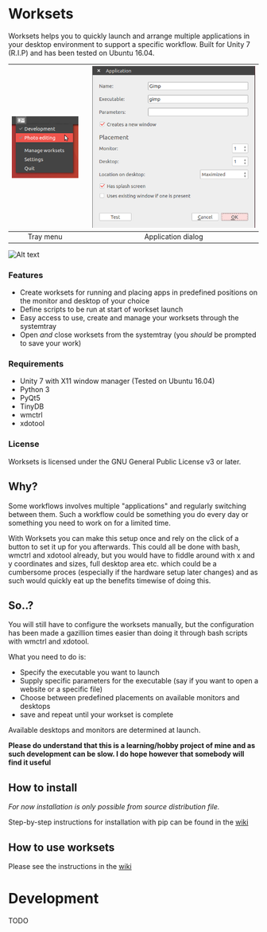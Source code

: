 # Worksets

Worksets helps you to quickly launch and arrange multiple applications in your desktop environment to support a specific workflow.
Built for Unity 7 (R.I.P) and has been tested on Ubuntu 16.04.

| ![Tray Menu](/doc/images/tray_menu.png) | | ![Application dialog](/doc/images/app_dialog.png) |
|:---:|:---:|:---:|
| Tray menu | | Application dialog |

![Alt text](/relative/path/to/img.jpg?raw=true "Optional Title")

### Features

* Create worksets for running and placing apps in predefined positions on the monitor and desktop of your choice
* Define scripts to be run at start of workset launch
* Easy access to use, create and manage your worksets through the systemtray
* Open *and* close worksets from the systemtray (you *should* be prompted to save your work)

### Requirements
* Unity 7 with X11 window manager (Tested on Ubuntu 16.04)
* Python 3
* PyQt5
* TinyDB
* wmctrl
* xdotool

### License
Worksets is licensed under the GNU General Public License v3 or later.  

## Why?
Some workflows involves multiple "applications" and regularly switching between them.
Such a workflow could be something you do every day or something you need to work on for a limited time. 

With Worksets you can make this setup once and rely on the click of a button to set it up for you afterwards. This could all be done with bash, wmctrl and xdotool already, but you would have to fiddle around with x and y coordinates and sizes, full desktop area etc. which could be a cumbersome proces (especially if the hardware setup later changes) and as such would quickly eat up the benefits timewise of doing this.

## So..?

You will still have to configure the worksets manually, but the configuration has been made a gazillion times easier than doing it through bash scripts with wmctrl and xdotool.

What you need to do is:

* Specify the executable you want to launch
* Supply specific parameters for the executable (say if you want to open a website or a specific file)
* Choose between predefined placements on available monitors and desktops
* save and repeat until your workset is complete 

Available desktops and monitors are determined at launch.

**Please do understand that this is a learning/hobby project of mine and as such development can be slow. I do hope however that somebody will find it useful**

## How to install

*For now installation is only possible from source distribution file.*  

Step-by-step instructions for installation with pip can be found in the [wiki](https://github.com/DozyDolphin/Worksets/wiki/How-to-install%2C-run-or-uninstall-worksets)

## How to use worksets

Please see the instructions in the [wiki](https://github.com/DozyDolphin/Worksets/wiki/How-to-use-worksets)

# Development

TODO